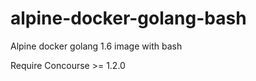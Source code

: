 # alpine-docker-golang-bash
Alpine docker golang 1.6 image with  bash


Require Concourse >= 1.2.0 
